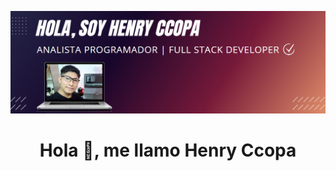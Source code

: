 ![logo](https://github.com/henryccopa/henryccopa/blob/main/2024-12-09_13-39.png)
 <h1 align="center">Hola 👋, me llamo Henry Ccopa</h1>

